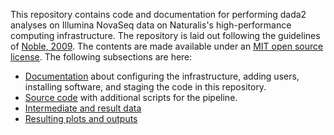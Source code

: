 This repository contains code and documentation for performing dada2 analyses
on Illumina NovaSeq data on Naturalis's high-performance computing 
infrastructure. The repository is laid out following the guidelines of 
[Noble, 2009](https://doi.org/10.1371/journal.pcbi.1000424). The contents are
made available under an [MIT open source license](LICENSE.md). The following
subsections are here:

- [Documentation](doc) about configuring the infrastructure, adding users,
  installing software, and staging the code in this repository.
- [Source code](src) with additional scripts for the pipeline.
- [Intermediate and result data](data)
- [Resulting plots and outputs](results)
